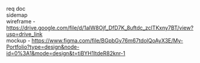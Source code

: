 req doc<br>
sidemap<br>
wireframe - https://drive.google.com/file/d/1aIW8Ojf_DfD7K_8uftdc_zclTKxny7BT/view?usp=drive_link <br>
mockup - https://www.figma.com/file/BGpbGy76m67tdolQoAyX3E/My-Portfolio?type=design&node-id=0%3A1&mode=design&t=tiBYH1ltdeR82knr-1
